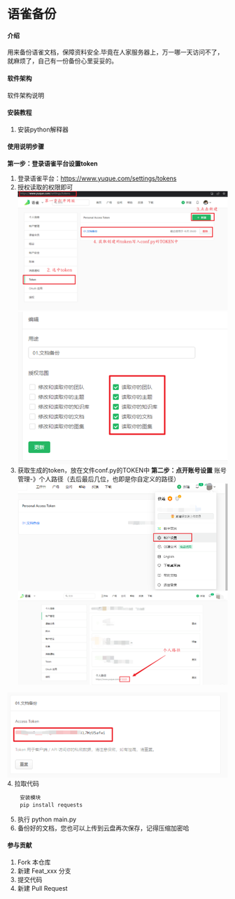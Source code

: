 # 语雀备份

#### 介绍
用来备份语雀文档，保障资料安全.毕竟在人家服务器上，万一哪一天访问不了，就麻烦了，自己有一份备份心里妥妥的。

#### 软件架构
软件架构说明


#### 安装教程
1. 安装python解释器

#### 使用说明步骤
**第一步：登录语雀平台设置token**
1. 登录语雀平台：https://www.yuque.com/settings/tokens
2. 授权读取的权限即可
![输入图片说明](images/01.yuque1.png)
![输入图片说明](images/01.shouquan.png)
3. 获取生成的token，放在文件conf.py的TOKEN中
**第二步：点开账号设置**
账号管理-》个人路径（去后最后几位，也即是你自定义的路径）
![输入图片说明](images/image.png)
![输入图片说明](images/%E4%B8%AA%E4%BA%BA%E8%AE%BE%E7%BD%AE.png)

![输入图片说明](images/01.yuque.png)
4. 拉取代码
```python
    安装模块    
    pip install requests
```
5. 执行
python main.py
6. 备份好的文档，您也可以上传到云盘再次保存，记得压缩加密哈
#### 参与贡献

1.  Fork 本仓库
2.  新建 Feat_xxx 分支
3.  提交代码
4.  新建 Pull Request

